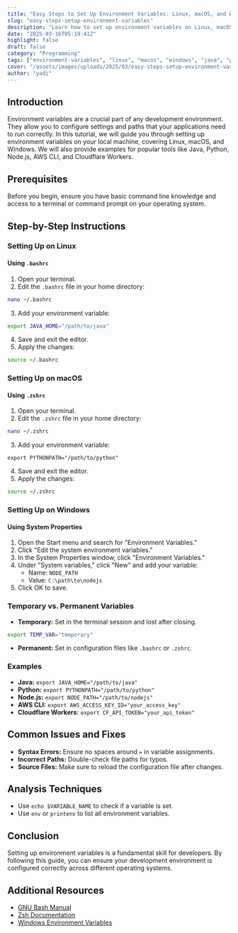 ```yaml
---
title: "Easy Steps to Set Up Environment Variables: Linux, macOS, and Windows"
slug: "easy-steps-setup-environment-variables"
description: "Learn how to set up environment variables on Linux, macOS, and Windows with examples for Java, Python, Node.js, AWS CLI, and Cloudflare Workers."
date: "2025-03-16T05:19:41Z"
highlight: false
draft: false
category: "Programming"
tags: ["environment-variables", "linux", "macos", "windows", "java", "python", "node.js"]
cover: "/assets/images/uploads/2025/03/easy-steps-setup-environment-variables.png"
author: "yadi"
---
```


## Introduction

Environment variables are a crucial part of any development environment. They allow you to configure settings and paths that your applications need to run correctly. In this tutorial, we will guide you through setting up environment variables on your local machine, covering Linux, macOS, and Windows. We will also provide examples for popular tools like Java, Python, Node.js, AWS CLI, and Cloudflare Workers.

## Prerequisites

Before you begin, ensure you have basic command line knowledge and access to a terminal or command prompt on your operating system.

## Step-by-Step Instructions

### Setting Up on Linux

#### Using `.bashrc`

1. Open your terminal.
2. Edit the `.bashrc` file in your home directory:

```bash
nano ~/.bashrc
```

3. Add your environment variable:

```bash
export JAVA_HOME="/path/to/java"
```

4. Save and exit the editor.
5. Apply the changes:

```bash
source ~/.bashrc
```

### Setting Up on macOS

#### Using `.zshrc`

1. Open your terminal.
2. Edit the `.zshrc` file in your home directory:

```bash
nano ~/.zshrc
```

3. Add your environment variable:

```bash:.zshrc
export PYTHONPATH="/path/to/python"
```

4. Save and exit the editor.
5. Apply the changes:

```bash
source ~/.zshrc
```

### Setting Up on Windows

#### Using System Properties

1. Open the Start menu and search for "Environment Variables."
2. Click "Edit the system environment variables."
3. In the System Properties window, click "Environment Variables."
4. Under "System variables," click "New" and add your variable:
   - Name: `NODE_PATH`
   - Value: `C:\path\to\nodejs`
5. Click OK to save.

### Temporary vs. Permanent Variables

- **Temporary:** Set in the terminal session and lost after closing.

```bash
export TEMP_VAR="temporary"
```

- **Permanent:** Set in configuration files like `.bashrc` or `.zshrc`.

### Examples

- **Java:** `export JAVA_HOME="/path/to/java"`
- **Python:** `export PYTHONPATH="/path/to/python"`
- **Node.js:** `export NODE_PATH="/path/to/nodejs"`
- **AWS CLI:** `export AWS_ACCESS_KEY_ID="your_access_key"`
- **Cloudflare Workers:** `export CF_API_TOKEN="your_api_token"`

## Common Issues and Fixes

- **Syntax Errors:** Ensure no spaces around `=` in variable assignments.
- **Incorrect Paths:** Double-check file paths for typos.
- **Source Files:** Make sure to reload the configuration file after changes.

## Analysis Techniques

- Use `echo $VARIABLE_NAME` to check if a variable is set.
- Use `env` or `printenv` to list all environment variables.

## Conclusion

Setting up environment variables is a fundamental skill for developers. By following this guide, you can ensure your development environment is configured correctly across different operating systems.

## Additional Resources

- [GNU Bash Manual](https://www.gnu.org/software/bash/manual/)
- [Zsh Documentation](http://zsh.sourceforge.net/Doc/)
- [Windows Environment Variables](https://docs.microsoft.com/en-us/windows/win32/procthread/environment-variables)
